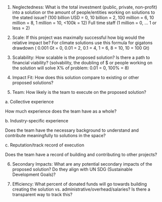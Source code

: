 1. Neglectedness:
What is the total investment (public, private, non-profit) into a solution or the amount of people/entities working on solutions to the stated issue?
(100 billion USD = 0, 10 billion = 2, 100 million = 6, 10 million = 8, 1 million = 10, <100k = 12)
Full time staff (1 million = 0, ... 1 or less = 2)

2. Scale: 
If this project was maximally successful how big would the relative impact be? For climate solutions use this formula for gigatons drawdown
( 0.001 Gt = 0, 0.01 = 2, 0.1 = 4, 1 = 6, 8 = 10,  10 = 100 Gt)

3. Scalability:
How scalable is the proposed solution? Is there a path to financial viability?
(solvability, the doubling of $ or people working on the solution will solve X% of problem: 0.01 = 0, 100% = 8)

4. Impact Fit:
How does this solution compare to existing or other proposed solutions?

5. Team:
How likely is the team to execute on the proposed solution?

a. Collective experience

How much experience does the team have as a whole?

b. Industry-specific experience

Does the team have the necessary background to understand and contribute meaningfully to solutions in the space? 

c. Reputation/track record of execution

Does the team have a record of building and contributing to other projects?

6. Secondary Impacts:
What are any potential secondary impacts of the proposed solution? 
Do they align with UN SDG (Sustainable Development Goals)?

7. Efficiency:
What percent of donated funds will go towards building creating the solution vs. administrative/overhead/salaries? Is there a transparent way to track this?
